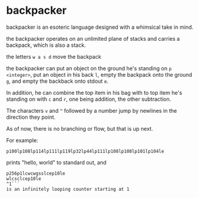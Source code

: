 # backpacker

backpacker is an esoteric language designed with a whimsical take in mind.

the backpacker operates on an unlimited plane of stacks and carries a backpack, which is also a stack.

the letters `w a s d` move the backpack

the backpacker can put an object on the ground he's standing on `p <integer>`, put an object in his back `l`, empty the backpack onto the ground `g`, and empty the backback onto stdout `e`.

In addition, he can combine the top item in his bag with to top item he's standing on with `c` and `r`, one being addition, the other subtraction.

The characters `v` and `^` followed by a number jump by newlines in the direction they point.

As of now, there is no branching or flow, but that is up next.

For example:

```
p100lp108lp114lp111lp119lp32lp44lp111lp108lp108lp101lp104le
```
prints "hello, world" to standard out, and

```
p256p1lcwcwgsslcep10le
wlcsclcep10le
^1```
is an infinitely looping counter starting at 1

